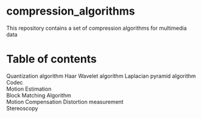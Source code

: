 # compression_algorithms
This repository contains a set of compression algorithms for multimedia data

Table of contents
=================

Quantization algorithm 
Haar Wavelet algorithm 
Laplacian pyramid algorithm
Codec	
Motion Estimation	
    Block Matching Algorithm	
    Motion Compensation	
    Distortion measurement	
Stereoscopy
